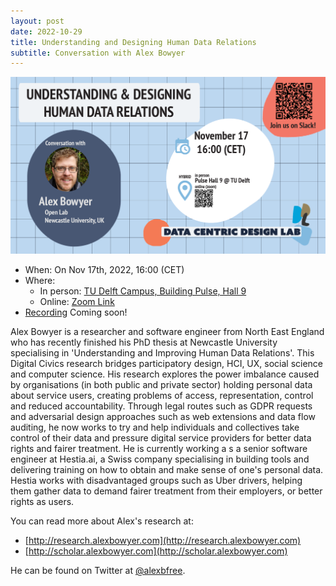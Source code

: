 ```yaml
---
layout: post
date: 2022-10-29
title: Understanding and Designing Human Data Relations
subtitle: Conversation with Alex Bowyer
---
```


![Conversation with Alex Bowyer](public/img/conversations/dcd-conversation-flyer-landscape-alex.png)

* When: On Nov 17th, 2022, 16:00 (CET)
* Where:
    * In person: [TU Delft Campus, Building Pulse, Hall 9](https://esviewer.tudelft.nl/space/172/)
    * Online: [Zoom Link](https://tudelft.zoom.us/j/98657027065?pwd=bktvN0FVZUdPZ0YvaTZkWG9LLzltZz09)
* [Recording]() Coming soon!

Alex Bowyer is a researcher and software engineer from North East England who has recently finished his PhD thesis at Newcastle University specialising in 'Understanding and Improving Human Data Relations'. This Digital Civics research bridges participatory design, HCI, UX, social science and computer science. His research explores the power imbalance caused by organisations (in both public and private sector) holding personal data about service users, creating problems of access, representation, control and reduced accountability. Through legal routes such as GDPR requests and adversarial design approaches such as web extensions and data flow auditing, he now works to try and help individuals and collectives take control of their data and pressure digital service providers for better data rights and fairer treatment. He is currently working a s a senior software engineer at Hestia.ai, a Swiss company specialising in building tools and delivering training on how to obtain and make sense of one's personal data. Hestia works with disadvantaged groups such as Uber drivers, helping them gather data to demand fairer treatment from their employers, or better rights as users.

You can read more about Alex's research at:

* [http://research.alexbowyer.com](http://research.alexbowyer.com)
* [http://scholar.alexbowyer.com](http://scholar.alexbowyer.com)

He can be found on Twitter at [@alexbfree](http://twitter.com/alexbfree).